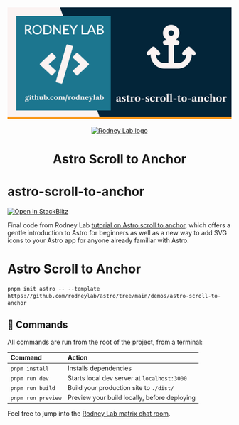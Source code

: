 <img src="../../images/rodneylab-github-astro-scroll-to-anchor.png" alt="Rodney Lab astro-scroll-to-anchor Github banner">

<p align="center">
  <a aria-label="Open Rodney Lab site" href="https://rodneylab.com" rel="nofollow noopener noreferrer">
    <img alt="Rodney Lab logo" src="https://rodneylab.com/assets/icon.png" width="60" />
  </a>
</p>
<h1 align="center">
  Astro Scroll to Anchor
</h1>

# astro-scroll-to-anchor

[![Open in StackBlitz](https://developer.stackblitz.com/img/open_in_stackblitz.svg)](https://stackblitz.com/github/rodneylab/astro/tree/main/demos/astro-scroll-to-anchor)

Final code from Rodney Lab <a aria-label="Open Rodney Lab blog post on Astro Scroll to Anchor" href="https://rodneylab.com/astro-scroll-to-anchor/">tutorial on Astro scroll to anchor</a>, which offers a gentle introduction to Astro for beginners as well as a new way to add SVG icons to your Astro app for anyone already familiar with Astro.

# Astro Scroll to Anchor

```
pnpm init astro -- --template https://github.com/rodneylab/astro/tree/main/demos/astro-scroll-to-anchor
```

## 🧞 Commands

All commands are run from the root of the project, from a terminal:

| Command            | Action                                       |
| :----------------- | :------------------------------------------- |
| `pnpm install`     | Installs dependencies                        |
| `pnpm run dev`     | Starts local dev server at `localhost:3000`  |
| `pnpm run build`   | Build your production site to `./dist/`      |
| `pnpm run preview` | Preview your build locally, before deploying |

Feel free to jump into the [Rodney Lab matrix chat room](https://matrix.to/#/%23rodney:matrix.org).
